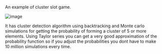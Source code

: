 An example of cluster slot game. 

![image](https://github.com/stani3/IGame-example/assets/10454714/c37df1f2-8469-4a9c-9fc8-fb0a46148f98)



It has cluster detection algorithm using backtracking and Monte carlo simulations for getting the probability of forming a cluster of 5 or more elements. 
Using Taylor series you can get a very good approximation of the probability function so if you adjust the probabilities you dont have to make 10 million simulations every time. 
